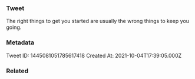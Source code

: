 ### Tweet
The right things to get you started are usually the wrong things to keep you going.

### Metadata
Tweet ID: 1445081051785617418
Created At: 2021-10-04T17:39:05.000Z

### Related

